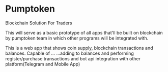 # Pumptoken
Blockchain Solution For Traders

This will serve as a basic prototype of all apps that'll be built on blockchain by pumptoken team in which other programs will be integrated with.


This is  a web app that shows coin supply, blockchain transactions and balances. Capable of …
…adding to balances and performing register/purchase transactions  and bot api integration with 
other platform(Telegram and Mobile App)
 
 
